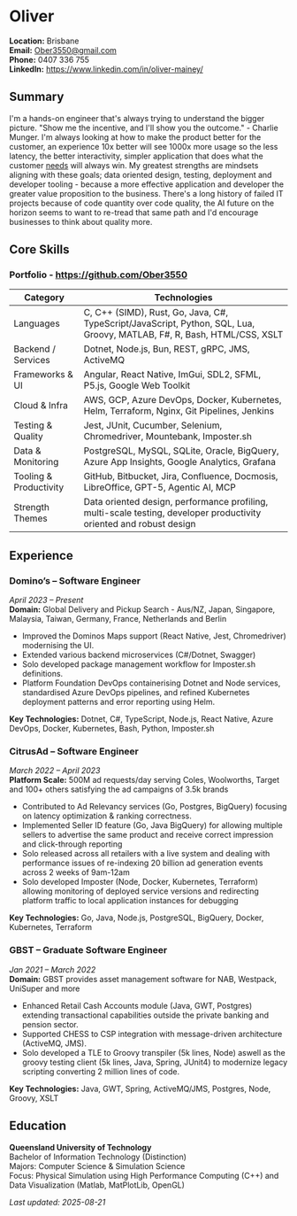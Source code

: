 # Oliver

**Location:** Brisbane  
**Email:** Ober3550@gmail.com  
**Phone:** 0407 336 755  
**LinkedIn:** https://www.linkedin.com/in/oliver-mainey/  

## Summary
I'm a hands-on engineer that's always trying to understand the bigger picture. "Show me the incentive, and I'll show you the outcome." - Charlie Munger. I'm always looking at how to make the product better for the customer, an experience 10x better will see 1000x more usage so the less latency, the better interactivity, simpler application that does what the customer <u>needs</u> will always win. My greatest strengths are mindsets aligning with these goals; data oriented design, testing, deployment and developer tooling - because a more effective application and developer the greater value proposition to the business. There's a long history of failed IT projects because of code quantity over code quality, the AI future on the horizon seems to want to re-tread that same path and I'd encourage businesses to think about quality more.  

## Core Skills
### Portfolio - https://github.com/Ober3550  

| Category | Technologies |
|----------|-------------|
| Languages | C, C++ (SIMD), Rust, Go, Java, C#, TypeScript/JavaScript, Python, SQL, Lua, Groovy, MATLAB, F#, R, Bash, HTML/CSS, XSLT |
| Backend / Services | Dotnet, Node.js, Bun, REST, gRPC, JMS, ActiveMQ |
| Frameworks & UI | Angular, React Native, ImGui, SDL2, SFML, P5.js, Google Web Toolkit |
| Cloud & Infra | AWS, GCP, Azure DevOps, Docker, Kubernetes, Helm, Terraform, Nginx, Git Pipelines, Jenkins |
| Testing & Quality | Jest, JUnit, Cucumber, Selenium, Chromedriver, Mountebank, Imposter.sh |
| Data & Monitoring | PostgreSQL, MySQL, SQLite, Oracle, BigQuery, Azure App Insights, Google Analytics, Grafana |
| Tooling & Productivity | GitHub, Bitbucket, Jira, Confluence, Docmosis, LibreOffice, GPT-5, Agentic AI, MCP |
| Strength Themes | Data oriented design, performance profiling, multi-scale testing, developer productivity oriented and robust design |

## Experience
### Domino’s – Software Engineer  
*April 2023 – Present*  
**Domain:** Global Delivery and Pickup Search - Aus/NZ, Japan, Singapore, Malaysia, Taiwan, Germany, France, Netherlands and Berlin

- Improved the Dominos Maps support (React Native, Jest, Chromedriver) modernising the UI.
- Extended various backend microservices (C#/Dotnet, Swagger)
- Solo developed package management workflow for Imposter.sh definitions.
- Platform Foundation DevOps containerising Dotnet and Node services, standardised Azure DevOps pipelines, and refined Kubernetes deployment patterns and error reporting using Helm.

**Key Technologies:** Dotnet, C#, TypeScript, Node.js, React Native, Azure DevOps, Docker, Kubernetes, Bash, Python, Imposter.sh

### CitrusAd – Software Engineer  
*March 2022 – April 2023*  
**Platform Scale:** 500M ad requests/day serving Coles, Woolworths, Target and 100+ others satisfying the ad campaigns of 3.5k brands

- Contributed to Ad Relevancy services (Go, Postgres, BigQuery) focusing on latency optimization & ranking correctness.
- Implemented Seller ID feature (Go, Java BigQuery) for allowing multiple sellers to advertise the same product and receive correct impression and click-through reporting
- Solo released across all retailers with a live system and dealing with performance issues of re-indexing 20 billion ad generation events across 2 weeks of 9am-12am
- Solo developed Imposter (Node, Docker, Kubernetes, Terraform) allowing monitoring of deployed service versions and redirecting platform traffic to local application instances for debugging

**Key Technologies:** Go, Java, Node.js, PostgreSQL, BigQuery, Docker, Kubernetes, Terraform

### GBST – Graduate Software Engineer  
*Jan 2021 – March 2022*  
**Domain:** GBST provides asset management software for NAB, Westpack, UniSuper and more

- Enhanced Retail Cash Accounts module (Java, GWT, Postgres) extending transactional capabilities outside the private banking and pension sector.
- Supported CHESS to CSP integration with message-driven architecture (ActiveMQ, JMS).
- Solo developed a TLE to Groovy transpiler (5k lines, Node) aswell as the groovy testing client (5k lines, Java, Spring, JUnit4) to modernize legacy scripting converting 2 million lines of code.

**Key Technologies:** Java, GWT, Spring, ActiveMQ/JMS, Postgres, Node, Groovy, XSLT

## Education
**Queensland University of Technology**  
Bachelor of Information Technology (Distinction)  
Majors: Computer Science & Simulation Science  
Focus: Physical Simulation using High Performance Computing (C++) and Data Visualization (Matlab, MatPlotLib, OpenGL)

*Last updated: 2025-08-21*
